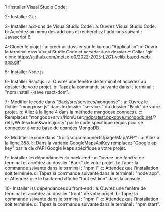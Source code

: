 1 :Installer Visual Studio Code :

2- Installer Git :

3- Installer add-ons de Visual Studio Code :
	a: Ouvrez Visual Studio Code.
	b: Accédez au menu des add-ons et recherchez l'add-ons suivant : Javascript 6.

4-Cloner le projet :
	a: creer un dossier sur le bureau "Application"
	b: Ouvrir le terminal dans Visual Studio Code et acceder à ce dossier
	c: Coller "git clone https://github.com/metux-o0/2022-2023-L2G1-velib-based-web-app.git"

5- Installer Node.js 

6- Installer React.js :
	a: Ouvrez une fenêtre de terminal et accédez au dossier de votre projet.
	b: Tapez la commande suivante dans le terminal : "npm install --save react-dom".


7- Modifier le code dans "Back/src/services/mongoose" :
	a: Ouvrez le fichier "mongoose.js" dans le dossier "services" du dossier "Back" de votre projet.
	b: Allez à la ligne 4 dans la méthode mongoose.connect().
	c: Remplacez "mongodb+srv://NomUser:mdp@test.ppkdbye.mongodb.net/?retryWrites=true&w=majority" par le code spécifique requis pour se connecter à votre base de données MongoDB.

8- Modifier le code dans "front/src/components/page/Map/APP" :
	a: Allez à la ligne 358.
	b: Dans la variable GoogleMapsApiKey remplacez "Google api key" par la clé d'API Google Maps spécifique à votre projet.

9- Installer les dépendances du back-end :
	a: Ouvrez une fenêtre de terminal et accédez au dossier "Back" de votre projet.
	b: Tapez la commande suivante dans le terminal : "npm i".
	c: Attendez que l'installation soit terminée.
	d: Tapez la commande suivante dans le terminal : "node app".
	e: Attendez que le back-end affiche "tout est bon" dans la console.

10- Installer les dépendances du front-end :
	a: Ouvrez une fenêtre de terminal et accédez au dossier "front" de votre projet.
	b: Tapez la commande suivante dans le terminal : "npm i".
	c: Attendez que l'installation soit terminée.
	d: Tapez la commande suivante dans le terminal : "npm start".
